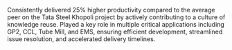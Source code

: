Consistently delivered 25% higher productivity compared to the average peer on the Tata Steel Khopoli project by actively contributing to a culture of knowledge reuse. Played a key role in multiple critical applications including GP2, CCL, Tube Mill, and EMS, ensuring efficient development, streamlined issue resolution, and accelerated delivery timelines.